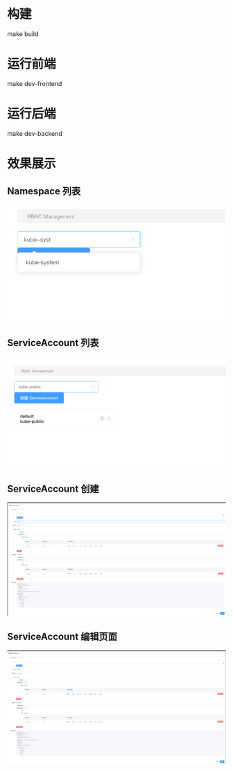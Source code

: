 # 构建
make build

# 运行前端
make dev-frontend 

# 运行后端
make dev-backend


# 效果展示

## Namespace 列表
![namespace列表](./docs/images/ns.png)

## ServiceAccount 列表
![sa列表](./docs/images/sa-list.png)

## ServiceAccount 创建
![sa创建](./docs/images/create-sa.png)

## ServiceAccount 编辑页面
![sa编辑](./docs/images/edit-sa.png)
 
